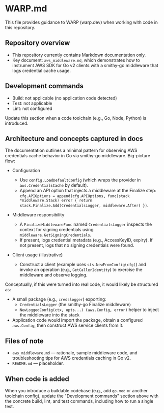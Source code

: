 # WARP.md

This file provides guidance to WARP (warp.dev) when working with code in this repository.

## Repository overview

- This repository currently contains Markdown documentation only.
- Key document: `aws_middleware.md`, which demonstrates how to instrument AWS SDK for Go v2 clients with a smithy-go middleware that logs credential cache usage.

## Development commands

- Build: not applicable (no application code detected)
- Test: not applicable
- Lint: not configured

Update this section when a code toolchain (e.g., Go, Node, Python) is introduced.

## Architecture and concepts captured in docs

The documentation outlines a minimal pattern for observing AWS credentials cache behavior in Go via smithy-go middleware. Big-picture flow:

- Configuration
  - Use `config.LoadDefaultConfig` (which wraps the provider in `aws.CredentialsCache` by default).
  - Append an API option that injects a middleware at the Finalize step: `cfg.APIOptions = append(cfg.APIOptions, func(stack *middleware.Stack) error { return stack.Finalize.Add(CredentialsLogger, middleware.After) })`.

- Middleware responsibility
  - A `FinalizeMiddlewareFunc` named `CredentialsLogger` inspects the context for signing credentials using `middleware.GetSigningCredentials`.
  - If present, logs credential metadata (e.g., AccessKeyID, expiry). If not present, logs that no signing credentials were found.

- Client usage (illustrative)
  - Construct a client (example uses `sts.NewFromConfig(cfg)`) and invoke an operation (e.g., `GetCallerIdentity`) to exercise the middleware and observe logging.

Conceptually, if this were turned into real code, it would likely be structured as:
- A small package (e.g., `credslogger`) exporting:
  - `CredentialsLogger` (the smithy-go Finalize middleware)
  - `NewLoggedConfig(ctx, opts...) (aws.Config, error)` helper to inject the middleware into the stack
- Application code would import the package, obtain a configured `aws.Config`, then construct AWS service clients from it.

## Files of note

- `aws_middleware.md` — rationale, sample middleware code, and troubleshooting tips for AWS credentials caching in Go v2.
- `README.md` — placeholder.

## When code is added

When you introduce a buildable codebase (e.g., add `go.mod` or another toolchain config), update the "Development commands" section above with the concrete build, lint, and test commands, including how to run a single test.

